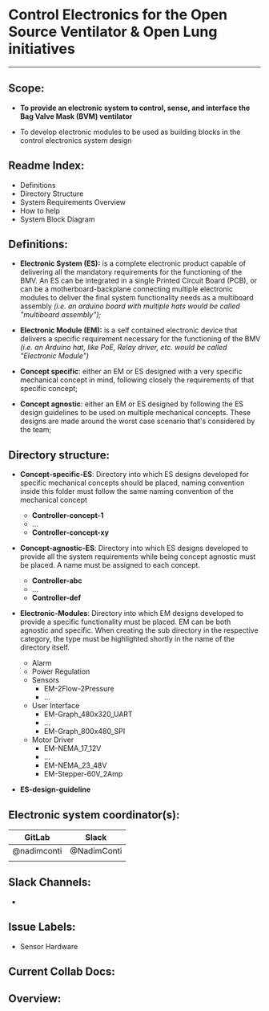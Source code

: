 # Control Electronics for the Open Source Ventilator & Open Lung initiatives
---
## Scope:
- **To provide an electronic system to control, sense, and interface the Bag Valve Mask (BVM) ventilator**

- To develop electronic modules to be used as building blocks in the control electronics system design

## Readme Index:
- Definitions
- Directory Structure
- System Requirements Overview
- How to help
- System Block Diagram

## Definitions:
- **Electronic System (ES):** is a complete electronic product capable of delivering all the mandatory requirements for the functioning of the BMV. An ES can be integrated in a single Printed Circuit Board (PCB), or can be a motherboard-backplane connecting multiple electronic modules to deliver the final system functionality needs as a multiboard assembly *(i.e. an arduino board with multiple hats would be called "multiboard assembly");*

- **Electronic Module (EM):** is a self contained electronic device that delivers a specific requirement necessary for the functioning of the BMV *(i.e. an Arduino hat, like PoE, Relay driver, etc. would be called "Electronic Module")*

- **Concept specific**: either an EM or ES designed with a very specific mechanical concept in mind, following closely the requirements of that specific concept;

- **Concept agnostic**: either an EM or ES designed by following the ES design guidelines to be used on multiple mechanical concepts. These designs are made around the worst case scenario that's considered by the team;

## Directory structure:
- **Concept-specific-ES**: Directory into which ES designs developed for specific mechanical concepts should be placed, naming convention inside this folder must follow the same naming convention of the mechanical concept
    - **Controller-concept-1**
    - ...
    - **Controller-concept-xy**


- **Concept-agnostic-ES**: Directory into which ES designs developed to provide all the system requirements while being concept agnostic must be placed. A name must be assigned to each concept.
    - **Controller-abc**
    - ...
    - **Controller-def**


- **Electronic-Modules**: Directory into which EM designs developed to provide a specific functionality must be placed. EM can be both agnostic and specific. When creating the sub directory in the respective category, the type must be highlighted shortly in the name of the directory itself.
    - Alarm
    - Power Regulation
    - Sensors
        - EM-2Flow-2Pressure
        - ...
    - User Interface
        - EM-Graph_480x320_UART
        - ...
        - EM-Graph_800x480_SPI
    - Motor Driver
        - EM-NEMA_17_12V
        - ...
        - EM-NEMA_23_48V
        - EM-Stepper-60V_2Amp

- **ES-design-guideline**


## Electronic system coordinator(s):
|GitLab|Slack|
|---|---|
|@nadimconti|@NadimConti|
| | |

## Slack Channels:
-

## Issue Labels:
- Sensor Hardware

## Current Collab Docs:

## Overview:
